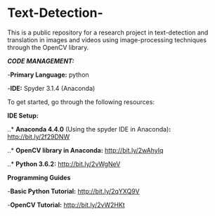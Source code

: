 # Text-Detection-

This is a public repository for a research project in text-detection and translation in images and videos using image-processing techniques through the OpenCV library. 

***CODE MANAGEMENT:***

  -**Primary Language:** python

  -**IDE:** Spyder 3.1.4 (Anaconda)
  
  

To get started, go through the following resources:

**IDE Setup:**

   ..* **Anaconda 4.4.0** (Using the spyder IDE in Anaconda)**:** http://bit.ly/2f29DNW  

   ..* **OpenCV library in Anaconda:** http://bit.ly/2wAhyIq
   
   ..* **Python 3.6.2:** http://bit.ly/2vWgNeV


**Programming Guides**

   -**Basic Python Tutorial:** http://bit.ly/2qYXQ9V

   -**OpenCV Tutorial:** http://bit.ly/2vW2HKt

